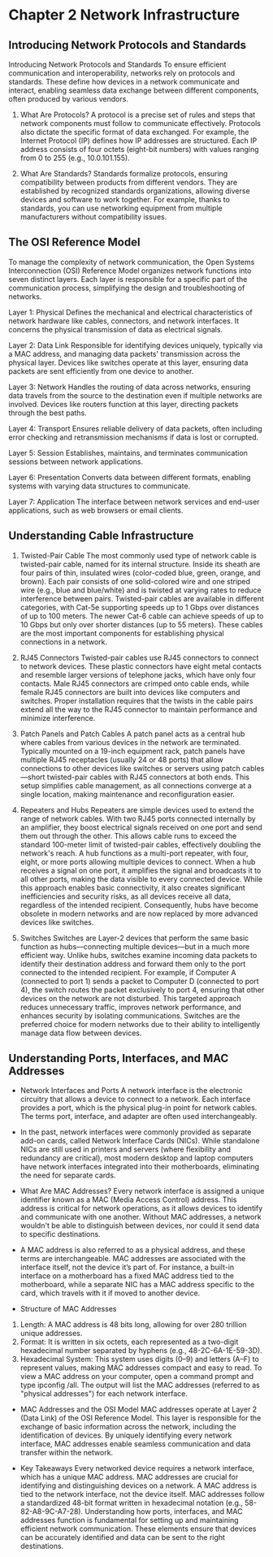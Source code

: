 # Chapter 2 Network Infrastructure

## Introducing Network Protocols and Standards
Introducing Network Protocols and Standards
To ensure efficient communication and interoperability, networks rely on protocols and standards. These define how devices in a network communicate and interact, enabling seamless data exchange between different components, often produced by various vendors.

1. What Are Protocols?
A protocol is a precise set of rules and steps that network components must follow to communicate effectively. Protocols also dictate the specific format of data exchanged. For example, the Internet Protocol (IP) defines how IP addresses are structured. Each IP address consists of four octets (eight-bit numbers) with values ranging from 0 to 255 (e.g., 10.0.101.155).

2. What Are Standards?
Standards formalize protocols, ensuring compatibility between products from different vendors. They are established by recognized standards organizations, allowing diverse devices and software to work together. For example, thanks to standards, you can use networking equipment from multiple manufacturers without compatibility issues.

## The OSI Reference Model
To manage the complexity of network communication, the Open Systems Interconnection (OSI) Reference Model organizes network functions into seven distinct layers. Each layer is responsible for a specific part of the communication process, simplifying the design and troubleshooting of networks.

Layer 1: Physical
Defines the mechanical and electrical characteristics of network hardware like cables, connectors, and network interfaces.
It concerns the physical transmission of data as electrical signals.

Layer 2: Data Link
Responsible for identifying devices uniquely, typically via a MAC address, and managing data packets' transmission across the physical layer.
Devices like switches operate at this layer, ensuring data packets are sent efficiently from one device to another.

Layer 3: Network
Handles the routing of data across networks, ensuring data travels from the source to the destination even if multiple networks are involved.
Devices like routers function at this layer, directing packets through the best paths.

Layer 4: Transport
Ensures reliable delivery of data packets, often including error checking and retransmission mechanisms if data is lost or corrupted.

Layer 5: Session
Establishes, maintains, and terminates communication sessions between network applications.

Layer 6: Presentation
Converts data between different formats, enabling systems with varying data structures to communicate.

Layer 7: Application
The interface between network services and end-user applications, such as web browsers or email clients.


## Understanding Cable Infrastructure
1. Twisted-Pair Cable
The most commonly used type of network cable is twisted-pair cable, named for its internal structure. Inside its sheath are four pairs of thin, insulated wires (color-coded blue, green, orange, and brown). Each pair consists of one solid-colored wire and one striped wire (e.g., blue and blue/white) and is twisted at varying rates to reduce interference between pairs. Twisted-pair cables are available in different categories, with Cat-5e supporting speeds up to 1 Gbps over distances of up to 100 meters. The newer Cat-6 cable can achieve speeds of up to 10 Gbps but only over shorter distances (up to 55 meters). These cables are the most important components for establishing physical connections in a network.

2. RJ45 Connectors
Twisted-pair cables use RJ45 connectors to connect to network devices. These plastic connectors have eight metal contacts and resemble larger versions of telephone jacks, which have only four contacts. Male RJ45 connectors are crimped onto cable ends, while female RJ45 connectors are built into devices like computers and switches. Proper installation requires that the twists in the cable pairs extend all the way to the RJ45 connector to maintain performance and minimize interference.

3. Patch Panels and Patch Cables
A patch panel acts as a central hub where cables from various devices in the network are terminated. Typically mounted on a 19-inch equipment rack, patch panels have multiple RJ45 receptacles (usually 24 or 48 ports) that allow connections to other devices like switches or servers using patch cables—short twisted-pair cables with RJ45 connectors at both ends. This setup simplifies cable management, as all connections converge at a single location, making maintenance and reconfiguration easier.

4. Repeaters and Hubs
Repeaters are simple devices used to extend the range of network cables. With two RJ45 ports connected internally by an amplifier, they boost electrical signals received on one port and send them out through the other. This allows cable runs to exceed the standard 100-meter limit of twisted-pair cables, effectively doubling the network's reach.
A hub functions as a multi-port repeater, with four, eight, or more ports allowing multiple devices to connect. When a hub receives a signal on one port, it amplifies the signal and broadcasts it to all other ports, making the data visible to every connected device. While this approach enables basic connectivity, it also creates significant inefficiencies and security risks, as all devices receive all data, regardless of the intended recipient. Consequently, hubs have become obsolete in modern networks and are now replaced by more advanced devices like switches.

5. Switches
Switches are Layer-2 devices that perform the same basic function as hubs—connecting multiple devices—but in a much more efficient way. Unlike hubs, switches examine incoming data packets to identify their destination address and forward them only to the port connected to the intended recipient. For example, if Computer A (connected to port 1) sends a packet to Computer D (connected to port 4), the switch routes the packet exclusively to port 4, ensuring that other devices on the network are not disturbed. This targeted approach reduces unnecessary traffic, improves network performance, and enhances security by isolating communications. Switches are the preferred choice for modern networks due to their ability to intelligently manage data flow between devices.

## Understanding Ports, Interfaces, and MAC Addresses
- Network Interfaces and Ports
A network interface is the electronic circuitry that allows a device to connect to a network. Each interface provides a port, which is the physical plug-in point for network cables. The terms port, interface, and adapter are often used interchangeably.

- In the past, network interfaces were commonly provided as separate add-on cards, called Network Interface Cards (NICs). While standalone NICs are still used in printers and servers (where flexibility and redundancy are critical), most modern desktop and laptop computers have network interfaces integrated into their motherboards, eliminating the need for separate cards.

- What Are MAC Addresses?
Every network interface is assigned a unique identifier known as a MAC (Media Access Control) address. This address is critical for network operations, as it allows devices to identify and communicate with one another. Without MAC addresses, a network wouldn't be able to distinguish between devices, nor could it send data to specific destinations.

- A MAC address is also referred to as a physical address, and these terms are interchangeable. MAC addresses are associated with the interface itself, not the device it’s part of. For instance, a built-in interface on a motherboard has a fixed MAC address tied to the motherboard, while a separate NIC has a MAC address specific to the card, which travels with it if moved to another device.

- Structure of MAC Addresses
1. Length: A MAC address is 48 bits long, allowing for over 280 trillion unique addresses.
2. Format: It is written in six octets, each represented as a two-digit hexadecimal number separated by hyphens (e.g., 48-2C-6A-1E-59-3D).
3. Hexadecimal System: This system uses digits (0–9) and letters (A–F) to represent values, making MAC addresses compact and easy to read.
To view a MAC address on your computer, open a command prompt and type ipconfig /all. The output will list the MAC addresses (referred to as "physical addresses") for each network interface.

- MAC Addresses and the OSI Model
MAC addresses operate at Layer 2 (Data Link) of the OSI Reference Model. This layer is responsible for the exchange of basic information across the network, including the identification of devices. By uniquely identifying every network interface, MAC addresses enable seamless communication and data transfer within the network.

- Key Takeaways
Every networked device requires a network interface, which has a unique MAC address.
MAC addresses are crucial for identifying and distinguishing devices on a network.
A MAC address is tied to the network interface, not the device itself.
MAC addresses follow a standardized 48-bit format written in hexadecimal notation (e.g., 58-82-A8-9C-A7-28).
Understanding how ports, interfaces, and MAC addresses function is fundamental for setting up and maintaining efficient network communication. These elements ensure that devices can be accurately identified and data can be sent to the right destinations.
